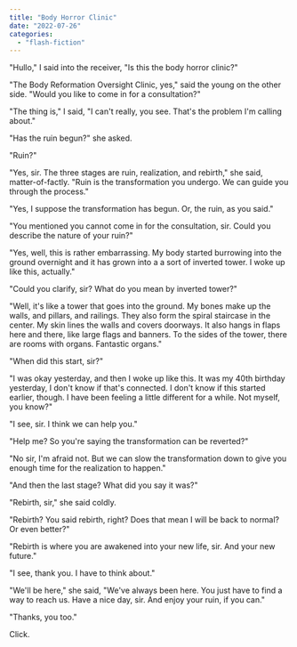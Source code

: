 ```yaml
---
title: "Body Horror Clinic"
date: "2022-07-26"
categories: 
  - "flash-fiction"
---
```


"Hullo," I said into the receiver, "Is this the body horror clinic?"

"The Body Reformation Oversight Clinic, yes," said the young on the other side. "Would you like to come in for a consultation?"

"The thing is," I said, "I can't really, you see. That's the problem I'm calling about."

"Has the ruin begun?" she asked.

"Ruin?"

"Yes, sir. The three stages are ruin, realization, and rebirth," she said, matter-of-factly. "Ruin is the transformation you undergo. We can guide you through the process."

"Yes, I suppose the transformation has begun. Or, the ruin, as you said."

"You mentioned you cannot come in for the consultation, sir. Could you describe the nature of your ruin?"

"Yes, well, this is rather embarrassing. My body started burrowing into the ground overnight and it has grown into a a sort of inverted tower. I woke up like this, actually."

"Could you clarify, sir? What do you mean by inverted tower?"

"Well, it's like a tower that goes into the ground. My bones make up the walls, and pillars, and railings. They also form the spiral staircase in the center. My skin lines the walls and covers doorways. It also hangs in flaps here and there, like large flags and banners. To the sides of the tower, there are rooms with organs. Fantastic organs."

"When did this start, sir?"

"I was okay yesterday, and then I woke up like this. It was my 40th birthday yesterday, I don't know if that's connected. I don't know if this started earlier, though. I have been feeling a little different for a while. Not myself, you know?"

"I see, sir. I think we can help you."

"Help me? So you're saying the transformation can be reverted?"

"No sir, I'm afraid not. But we can slow the transformation down to give you enough time for the realization to happen."

"And then the last stage? What did you say it was?"

"Rebirth, sir," she said coldly.

"Rebirth? You said rebirth, right? Does that mean I will be back to normal? Or even better?"

"Rebirth is where you are awakened into your new life, sir. And your new future."

"I see, thank you. I have to think about."

"We'll be here," she said, "We've always been here. You just have to find a way to reach us. Have a nice day, sir. And enjoy your ruin, if you can."

"Thanks, you too."

Click.
